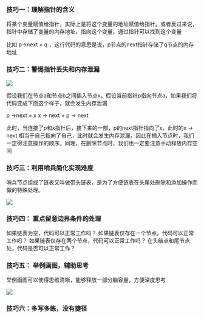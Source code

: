 
### 技巧一：理解指针的含义

将某个变量赋值给指针，实际上是将这个变量的地址赋值给指针。或者反过来说，指针中存储了变量的内存地址，指向这个变量，通过指针可以找到这个变量

比如 p-\>next = q ，这行代码的意思是说，p节点的next指针存储了q节点的内存地址

### 技巧二：警惕指针丢失和内存泄漏

![][image-1]

假设我们在节点a和节点b之间插入节点x。假设当前指针p指向节点a，如果我们将代码变成下面这个样子，就会发生内存泄漏

 p ->next = x
 x -> next = p -> next

此时，当连接了p和x指针后，接下来的一部，p的next指针指向了x，此时的x -\> next 相当于自己指向了自己，此时就会发生内存泄漏，因此在插入节点时，我们一定得注意操作的顺序。同理，在删除节点时，我们也一定要注意手动释放内存空间


### 技巧三：利用哨兵简化实现难度

哨兵节点组成了链表又叫做带头链表，是为了方便链表在头尾处删除和添加操作而做的特殊处理。  

![][image-2]

### 技巧四： 重点留意边界条件的处理

如果链表为空，代码可以正常工作吗？
如果链表仅存在一个节点，代码可以正常工作吗？
如果链表仅存在两个节点，代码可以正常工作吗？
在头结点和尾节点处，代码是否可以正常工作？

### 技巧五： 举例画图，辅助思考

举例画图可以使得思维清晰，能够释放一部分脑容量，方便深度思考

![][image-3]

### 技巧六：多写多练，没有捷径
















[image-1]:	https://github.com/hacksman/learning/blob/master/picture/charujiedian.jpg
[image-2]:	https://github.com/hacksman/learning/blob/master/picture/daitoulianbiao.jpg
[image-3]:	https://github.com/hacksman/learning/blob/master/picture/lianbiaohuatu.jpg